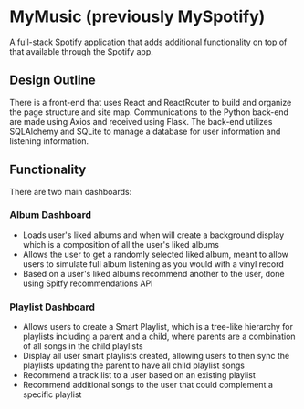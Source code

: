 # MyMusic (previously MySpotify)
A full-stack Spotify application that adds additional functionality on top of that available through the Spotify app.

## Design Outline
There is a front-end that uses React and ReactRouter to build and organize the page structure and site map. Communications to the Python back-end are made using Axios and received using Flask. The back-end utilizes SQLAlchemy and SQLite to manage a database for user information and listening information. 

## Functionality
There are two main dashboards:
### Album Dashboard
- Loads user's liked albums and when will create a background display which is a composition of all the user's liked albums
- Allows the user to get a randomly selected liked album, meant to allow users to simulate full album listening as you would with a vinyl record
- Based on a user's liked albums recommend another to the user, done using Spitfy recommendations API
### Playlist Dashboard
- Allows users to create a Smart Playlist, which is a tree-like hierarchy for playlists including a parent and a child, where parents are a combination of all songs in the child playlists
- Display all user smart playlists created, allowing users to then sync the playlists updating the parent to have all child playlist songs
- Recommend a track list to a user based on an existing playlist
- Recommend additional songs to the user that could complement a specific playlist
